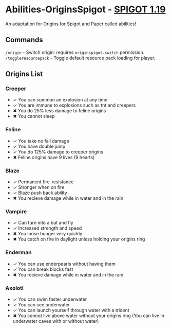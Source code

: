 # Abilities-OriginsSpigot - [SPIGOT 1.19](https://www.spigotmc.org/resources/abilities-originsspigot.101791/)
 An adaptation for Origins for Spigot and Paper called abilities!

## Commands

`/origin` - Switch origin: requires `originspigot.switch` permission.
`/toggleresourcepack` - Toggle default resource pack loading for player.

## Origins List

### Creeper

- ✓ You can summon an explosion at any time
- ✓ You are immune to explosions such as tnt and creepers
- ✖ You do 25% less damage to feline origins
- ✖ You cannot sleep

### Feline

- ✓ You take no fall damage
- ✓ You have double jump
- ✓ You do 125% damage to creeper origins
- ✖ Feline origins have 9 lives (9 hearts)

### Blaze

- ✓ Permanent fire-resistance
- ✓ Stronger when on fire
- ✓ Blaze push back ability
- ✖ You recieve damage while in water and in the rain

### Vampire

- ✓ Can turn into a bat and fly
- ✓ Increased strength and speed
- ✖ You loose hunger very quickly
- ✖ You catch on fire in daylight unless holding your origins ring

### Enderman

- ✓ You can use enderpearls without having them
- ✓ You can break blocks fast
- ✖ You recieve damage while in water and in the rain

### Axolotl

- ✓ You can swim faster underwater
- ✓ You can see underwater
- ✓ You can launch yourself through water with a trident
- ✖ You cannot live above water without your origins ring (You can live in underwater caves with or without water)

